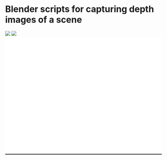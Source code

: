 # Blender scripts for capturing depth images of a scene

<img src="/doc/blender.png"/>

<img src="/doc/scene.png" width="800" />

<img src="/doc/depth.png" width="800" />



